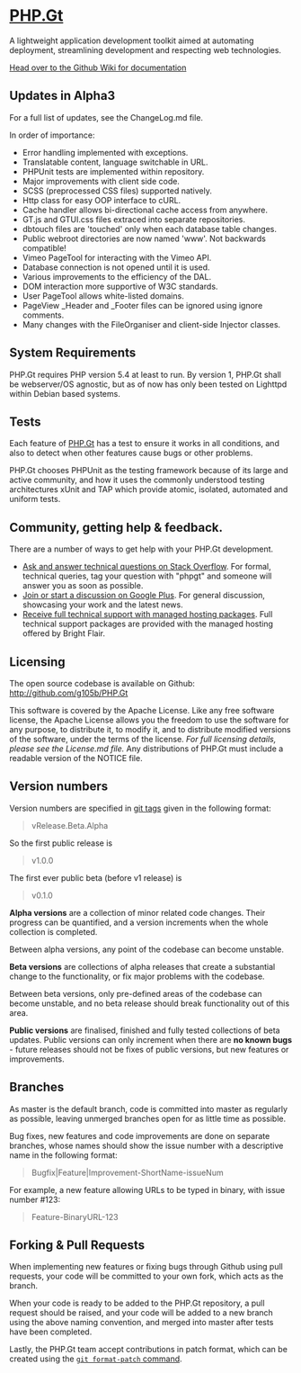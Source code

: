 [PHP.Gt](http://php.gt)
=======================
A lightweight application development toolkit aimed at automating deployment, streamlining development and respecting web technologies.

[Head over to the Github Wiki for documentation](https://github.com/g105b/PHP.Gt/wiki)

Updates in Alpha3
-----------------
For a full list of updates, see the ChangeLog.md file.

In order of importance: 

* Error handling implemented with exceptions.
* Translatable content, language switchable in URL.
* PHPUnit tests are implemented within repository.
* Major improvements with client side code.
* SCSS (preprocessed CSS files) supported natively.
* Http class for easy OOP interface to cURL.
* Cache handler allows bi-directional cache access from anywhere.
* GT.js and GTUI.css files extraced into separate repositories.
* dbtouch files are 'touched' only when each database table changes.
* Public webroot directories are now named 'www'. Not backwards compatible!
* Vimeo PageTool for interacting with the Vimeo API.
* Database connection is not opened until it is used.
* Various improvements to the efficiency of the DAL.
* DOM interaction more supportive of W3C standards.
* User PageTool allows white-listed domains.
* PageView _Header and _Footer files can be ignored using ignore comments.
* Many changes with the FileOrganiser and client-side Injector classes.

System Requirements
-------------------
PHP.Gt requires PHP version 5.4 at least to run. By version 1, PHP.Gt shall be webserver/OS agnostic, but as of now has only been tested on Lighttpd within Debian based systems.

Tests
-----
Each feature of [PHP.Gt](http://github.com/g105b/PHP.Gt) has a test to ensure it works in all conditions, and also to detect when other features cause bugs or other problems.

PHP.Gt chooses PHPUnit as the testing framework because of its large and active community, and how it uses the commonly understood testing architectures xUnit and TAP which provide atomic, isolated, automated and uniform tests.

Community, getting help & feedback.
-----------------------------------
There are a number of ways to get help with your PHP.Gt development.

* [Ask and answer technical questions on Stack Overflow](http://stackoverflow.com/questions/tagged/phpgt"). For formal, technical queries, tag your question with "phpgt" and someone will answer you as soon as possible.
* [Join or start a discussion on Google Plus](https://plus.google.com/u/0/communities/100081733478029883187). For general discussion, showcasing your work and the latest news.
* [Receive full technical support with managed hosting packages](http://php.gt/Hosting.html). Full technical support packages are provided with the managed hosting offered by Bright Flair.

Licensing
---------
The open source codebase is available on Github: http://github.com/g105b/PHP.Gt

This software is covered by the Apache License. Like any free software license, the Apache License allows you the freedom to use the software for any purpose, to distribute it, to modify it, and to distribute modified versions of the software, under the terms of the license. *For full licensing details, please see the License.md file.* Any distributions of PHP.Gt must include a readable version of the NOTICE file.

Version numbers
---------------
Version numbers are specified in [git tags](http://git-scm.com/book/en/Git-Basics-Tagging) given in the following format:

> vRelease.Beta.Alpha

So the first public release is

> v1.0.0

The first ever public beta (before v1 release) is

> v0.1.0

**Alpha versions** are a collection of minor related code changes. Their progress can be quantified, and a version increments when the whole collection is completed.

Between alpha versions, any point of the codebase can become unstable.

**Beta versions** are collections of alpha releases that create a substantial change to the functionality, or fix major problems with the codebase.

Between beta versions, only pre-defined areas of the codebase can become unstable, and no beta release should break functionality out of this area.

**Public versions** are finalised, finished and fully tested collections of beta updates. Public versions can only increment when there are **no known bugs** - future releases should not be fixes of public versions, but new features or improvements. 

Branches
--------
As master is the default branch, code is committed into master as regularly as possible, leaving unmerged branches open for as little time as possible.

Bug fixes, new features and code improvements are done on separate branches, whose names should show the issue number with a descriptive name in the following format:

> Bugfix|Feature|Improvement-ShortName-issueNum

For example, a new feature allowing URLs to be typed in binary, with issue number #123:

> Feature-BinaryURL-123

Forking & Pull Requests
-----------------------
When implementing new features or fixing bugs through Github using pull requests, your code will be committed to your own fork, which acts as the branch.

When your code is ready to be added to the PHP.Gt repository, a pull request should be raised, and your code will be added to a new branch using the above naming convention, and merged into master after tests have been completed.

Lastly, the PHP.Gt team accept contributions in patch format, which can be created using the [`git format-patch` command](http://git-scm.com/docs/git-format-patch).
